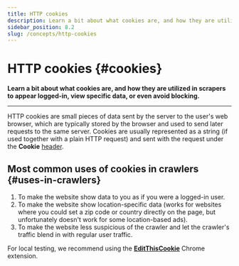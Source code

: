 ```yaml
---
title: HTTP cookies
description: Learn a bit about what cookies are, and how they are utilized in scrapers to appear logged-in, view specific data, or even avoid blocking.
sidebar_position: 8.2
slug: /concepts/http-cookies
---
```


# HTTP cookies {#cookies}

**Learn a bit about what cookies are, and how they are utilized in scrapers to appear logged-in, view specific data, or even avoid blocking.**

---

HTTP cookies are small pieces of data sent by the server to the user's web browser, which are typically stored by the browser and used to send later requests to the same server. Cookies are usually represented as a string (if used together with a plain HTTP request) and sent with the request under the **Cookie** [header](./http_headers.md).

## Most common uses of cookies in crawlers {#uses-in-crawlers}

1. To make the website show data to you as if you were a logged-in user.
2. To make the website show location-specific data (works for websites where you could set a zip code or country directly on the page, but unfortunately doesn't work for some location-based ads).
3. To make the website less suspicious of the crawler and let the crawler's traffic blend in with regular user traffic.

For local testing, we recommend using the [**EditThisCookie**](https://chrome.google.com/webstore/detail/editthiscookie/fngmhnnpilhplaeedifhccceomclgfbg?hl=en) Chrome extension.
